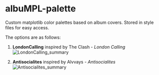 # albuMPL-palette
Custom matplotlib color palettes based on album covers. Stored in style files for easy access.

The options are as follows:
1. __LondonCalling__ inspired by The Clash - _London Calling_
![LondonCalling_summary](https://user-images.githubusercontent.com/29441772/149674197-b9085ea9-1e68-4a42-a4e9-ce96a0ad93b6.png)

2. __Antisocialites__ inspired by Alvvays - _Antisocialites_
![Antisocialites_summary](https://user-images.githubusercontent.com/29441772/149674245-380d3e30-b053-4812-9c8c-61ab32ef10da.png)

